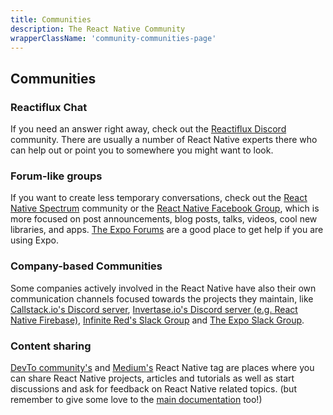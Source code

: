 ```yaml
---
title: Communities
description: The React Native Community
wrapperClassName: 'community-communities-page'
---
```


## Communities

### Reactiflux Chat

If you need an answer right away, check out the [Reactiflux Discord](https://discord.gg/JuTwWB8rsy) community. There are usually a number of React Native experts there who can help out or point you to somewhere you might want to look.

### Forum-like groups

If you want to create less temporary conversations, check out the [React Native Spectrum](https://spectrum.chat/react-native) community or the [React Native Facebook Group](https://www.facebook.com/groups/react.native.community), which is more focused on post announcements, blog posts, talks, videos, cool new libraries, and apps. [The Expo Forums](https://forums.expo.io) are a good place to get help if you are using Expo.

### Company-based Communities

Some companies actively involved in the React Native have also their own communication channels focused towards the projects they maintain, like [Callstack.io's Discord server](https://discordapp.com/invite/zwR2Cdh), [Invertase.io's Discord server (e.g. React Native Firebase)](https://discord.gg/C9aK28N), [Infinite Red's Slack Group](http://community.infinite.red/) and [The Expo Slack Group](https://slack.expo.io/).

### Content sharing

[DevTo community's](https://dev.to/t/reactnative) and [Medium's](https://medium.com/tag/react-native) React Native tag are places where you can share React Native projects, articles and tutorials as well as start discussions and ask for feedback on React Native related topics. (but remember to give some love to the [main documentation](https://github.com/facebook/react-native-website) too!)
